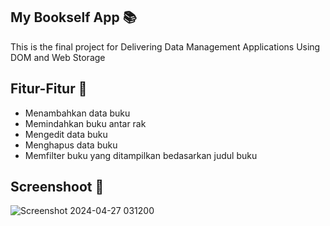 My Bookself App 📚
---
This is the final project for Delivering Data Management Applications Using DOM and Web Storage

Fitur-Fitur 🌟
---
* Menambahkan data buku
* Memindahkan buku antar rak
* Mengedit data buku
* Menghapus data buku
* Memfilter buku yang ditampilkan bedasarkan judul buku

Screenshoot 📸
---
![Screenshot 2024-04-27 031200](https://github.com/muhammadfariddd/Submission_Dicoding-Pengelolaan_data_menggunakan_DOM_dan_Web_Storage/assets/142093385/871aa13a-9c14-463b-b7e3-61cbc1132725)
